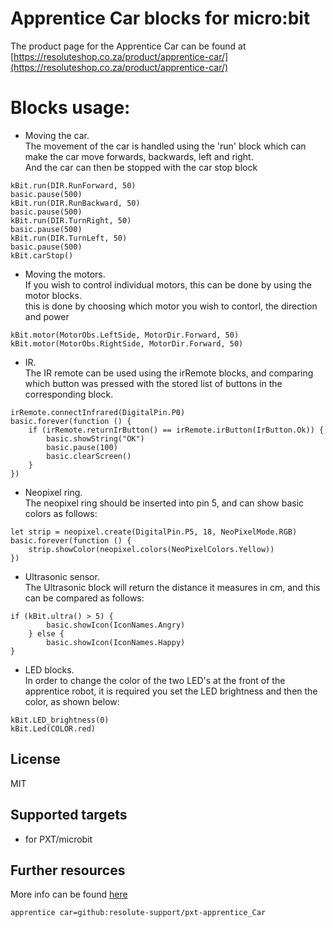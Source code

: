 
# Apprentice Car blocks for micro:bit

The product page for the Apprentice Car can be found at [https://resoluteshop.co.za/product/apprentice-car/](https://resoluteshop.co.za/product/apprentice-car/)

# Blocks usage:

* Moving the car.  
The movement of the car is handled using the 'run' block which can make the car move forwards, backwards, left and right.   
And the car can then be stopped with the car stop block

```blocks
kBit.run(DIR.RunForward, 50)
basic.pause(500)
kBit.run(DIR.RunBackward, 50)
basic.pause(500)
kBit.run(DIR.TurnRight, 50)
basic.pause(500)
kBit.run(DIR.TurnLeft, 50)
basic.pause(500)
kBit.carStop()
```

* Moving the motors.  
If you wish to control individual motors, this can be done by using the motor blocks.   
this is done by choosing which motor you wish to contorl, the direction and power

```blocks
kBit.motor(MotorObs.LeftSide, MotorDir.Forward, 50)
kBit.motor(MotorObs.RightSide, MotorDir.Forward, 50)
```

* IR.  
The IR remote can be used using the irRemote blocks,
and comparing which button was pressed with the stored list of buttons in the corresponding block.

```blocks
irRemote.connectInfrared(DigitalPin.P0)
basic.forever(function () {
    if (irRemote.returnIrButton() == irRemote.irButton(IrButton.Ok)) {
        basic.showString("OK")
        basic.pause(100)
        basic.clearScreen()
    }
})
```

* Neopixel ring.  
The neopixel ring should be inserted into pin 5, and can show basic colors as follows:

```blocks
let strip = neopixel.create(DigitalPin.P5, 18, NeoPixelMode.RGB)
basic.forever(function () {
    strip.showColor(neopixel.colors(NeoPixelColors.Yellow))
})
```

* Ultrasonic sensor.  
The Ultrasonic block will return the distance it measures in cm, and this can be compared as follows:
```blocks
if (kBit.ultra() > 5) {
        basic.showIcon(IconNames.Angry)
    } else {
        basic.showIcon(IconNames.Happy)
}
```

* LED blocks.  
In order to change the color of the two LED's at the front of the apprentice robot,
it is required you set the LED brightness and then the color, as shown below:

```blocks
kBit.LED_brightness(0)
kBit.Led(COLOR.red)
```

## License

MIT

## Supported targets

* for PXT/microbit

## Further resources
More info can be found [here](https://resolute.education/curriculum/5/overview/)

```package
apprentice car=github:resolute-support/pxt-apprentice_Car
```